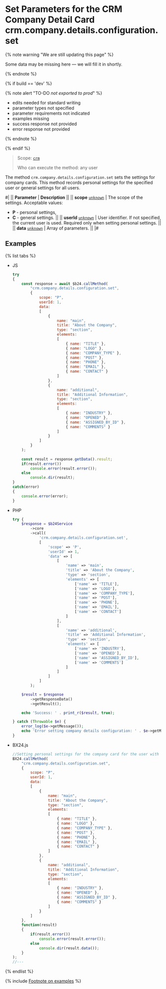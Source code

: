 # Set Parameters for the CRM Company Detail Card crm.company.details.configuration.set

{% note warning "We are still updating this page" %}

Some data may be missing here — we will fill it in shortly.

{% endnote %}

{% if build == 'dev' %}

{% note alert "TO-DO _not exported to prod_" %}

- edits needed for standard writing
- parameter types not specified
- parameter requirements not indicated
- examples missing
- success response not provided
- error response not provided

{% endnote %}

{% endif %}

> Scope: [`crm`](../../../scopes/permissions.md)
>
> Who can execute the method: any user

The method `crm.company.details.configuration.set` sets the settings for company cards. This method records personal settings for the specified user or general settings for all users.

#|
|| **Parameter** | **Description** ||
|| **scope**
[`unknown`](../../../data-types.md) | The scope of the settings. Acceptable values:

- **P** - personal settings,
- **C** - general settings.
 ||
|| **userId**
[`unknown`](../../../data-types.md) | User identifier. If not specified, the current user is used. Required only when setting personal settings. ||
|| **data**
[`unknown`](../../../data-types.md) | Array of parameters. ||
|#

## Examples

{% list tabs %}

- JS


    ```js
    try
    {
    	const response = await $b24.callMethod(
    		"crm.company.details.configuration.set",
    		{
    			scope: "P",
    			userId: 1,
    			data:
    			[
    				{
    					name: "main",
    					title: "About the Company",
    					type: "section",
    					elements:
    					[
    						{ name: "TITLE" },
    						{ name: "LOGO" },
    						{ name: "COMPANY_TYPE" },
    						{ name: "POST" },
    						{ name: "PHONE" },
    						{ name: "EMAIL" },
    						{ name: "CONTACT" }
    					]
    				},
    				{
    					name: "additional",
    					title: "Additional Information",
    					type: "section",
    					elements:
    					[
    						{ name: "INDUSTRY" },
    						{ name: "OPENED" },
    						{ name: "ASSIGNED_BY_ID" },
    						{ name: "COMMENTS" }
    					]
    				}
    			]
    		}
    	);
    	
    	const result = response.getData().result;
    	if(result.error())
    		console.error(result.error());
    	else
    		console.dir(result);
    }
    catch(error)
    {
    	console.error(error);
    }
    ```

- PHP


    ```php
    try {
        $response = $b24Service
            ->core
            ->call(
                'crm.company.details.configuration.set',
                [
                    'scope' => 'P',
                    'userId' => 1,
                    'data' => [
                        [
                            'name' => 'main',
                            'title' => 'About the Company',
                            'type' => 'section',
                            'elements' => [
                                ['name' => 'TITLE'],
                                ['name' => 'LOGO'],
                                ['name' => 'COMPANY_TYPE'],
                                ['name' => 'POST'],
                                ['name' => 'PHONE'],
                                ['name' => 'EMAIL'],
                                ['name' => 'CONTACT']
                            ]
                        ],
                        [
                            'name' => 'additional',
                            'title' => 'Additional Information',
                            'type' => 'section',
                            'elements' => [
                                ['name' => 'INDUSTRY'],
                                ['name' => 'OPENED'],
                                ['name' => 'ASSIGNED_BY_ID'],
                                ['name' => 'COMMENTS']
                            ]
                        ]
                    ]
                ]
            );
    
        $result = $response
            ->getResponseData()
            ->getResult();
    
        echo 'Success: ' . print_r($result, true);
    
    } catch (Throwable $e) {
        error_log($e->getMessage());
        echo 'Error setting company details configuration: ' . $e->getMessage();
    }
    ```

- BX24.js

    ```js
    //Setting personal settings for the company card for the user with identifier 1.
    BX24.callMethod(
        "crm.company.details.configuration.set",
        {
            scope: "P",
            userId: 1,
            data:
            [
                {
                    name: "main",
                    title: "About the Company",
                    type: "section",
                    elements:
                    [
                        { name: "TITLE" },
                        { name: "LOGO" },
                        { name: "COMPANY_TYPE" },
                        { name: "POST" },
                        { name: "PHONE" },
                        { name: "EMAIL" },
                        { name: "CONTACT" }
                    ]
                },
                {
                    name: "additional",
                    title: "Additional Information",
                    type: "section",
                    elements:
                    [
                        { name: "INDUSTRY" },
                        { name: "OPENED" },
                        { name: "ASSIGNED_BY_ID" },
                        { name: "COMMENTS" }
                    ]
                }
            ]
        },
        function(result)
        {
            if(result.error())
                console.error(result.error());
            else
                console.dir(result.data());
        }
    );
    //---
    ```

{% endlist %}

{% include [Footnote on examples](../../../../_includes/examples.md) %}